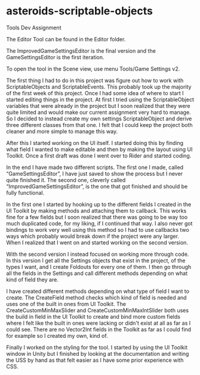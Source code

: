 # asteroids-scriptable-objects
Tools Dev Assignment

The Editor Tool can be found in the Editor folder. 

The ImprovedGameSettingsEditor is the final version and the GameSettingsEditor is the first iteration.

To open the tool in the Scene view, use menu Tools/Game Settings v2.


The first thing I had to do in this project was figure out how to work with ScriptableObjects and ScriptableEvents. This probably took up the majority of the first week of this project. Once I had some idea of where to start I started editing things in the project. At first I tried using the ScriptableObject variables that were already in the project but I soon realized that they were quite limited and would make our current assignment very hard to manage. So I decided to instead create my own settings ScriptableObject and derive three different classes from that one. I felt that I could keep the project both cleaner and more simple to manage this way.

After this I started working on the UI itself. I started doing this by finding what field I wanted to make editable and then by making the layout using UI Toolkit. Once a first draft was done I went over to Rider and started coding. 

In the end I have made two different scripts. The first one I made, called “GameSettingsEditor”, I have just saved to show the process but I never quite finished it. The second one, cleverly called “ImprovedGameSettingsEditor”, is the one that got finished and should be fully functional.

In the first one I started by hooking up to the different fields I created in the UI Toolkit by making methods and attaching them to callback. This works fine for a few fields but I soon realized that there was going to be way too much duplicated code, for my liking, if I continued that way. I also never got bindings to work very well using this method so I had to use callbacks two ways which probably would break down if the project were any larger. When I realized that I went on and started working on the second version.

With the second version I instead focused on working more through code. In this version I get all the Settings objects that exist in the project, of the types I want, and I create Foldouts for every one of them. I then go through all the fields in the Settings and call different methods depending on what kind of field they are. 

I have created different methods depending on what type of field I want to create. The CreateField method checks which kind of field is needed and uses one of the built in ones from UI Toolkit. The CreateCustomMinMaxSlider and CreateCustomMinMaxIntSlider both uses the build in field in the UI Toolkit to create and bind more custom fields where I felt like the built in ones were lacking or didn't exist at all as far as I could see. There are no Vector2Int fields in the Toolkit as far as I could find for example so I created my own, kind of. 

Finally I worked on the styling for the tool. I started by using the UI Toolkit window in Unity but I finished by looking at the documentation and writing the USS by hand as that felt easier as I have some prior experience with CSS.


